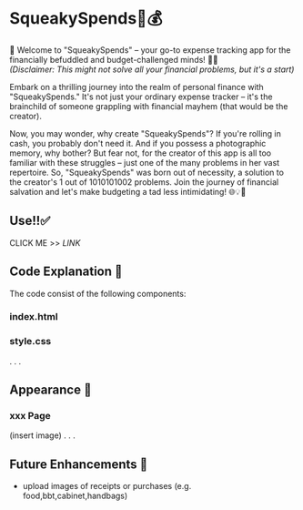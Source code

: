 # SqueakySpends🐷💰

🎉 Welcome to "SqueakySpends" – your go-to expense tracking app for the financially befuddled and budget-challenged minds! 💸🐭 <br>
*(Disclaimer: This might not solve all your financial problems, but it's a start)*

Embark on a thrilling journey into the realm of personal finance with "SqueakySpends." It's not just your ordinary expense tracker – it's the brainchild of someone grappling with financial mayhem (that would be the creator).

Now, you may wonder, why create "SqueakySpends"? If you're rolling in cash, you probably don't need it. And if you possess a photographic memory, why bother? 
But fear not, for the creator of this app is all too familiar with these struggles – just one of the many problems in her vast repertoire. So, "SqueakySpends" was born out of necessity, a solution to the creator's 1 out of 1010101002 problems. Join the journey of financial salvation and let's make budgeting a tad less intimidating! 🌐💡💸

## Use!!✅
CLICK ME >> *LINK*

## Code Explanation 💬
The code consist of the following components:

### index.html

### style.css
.
.
.


## Appearance 📸
### xxx Page
(insert image)
.
.
.


## Future Enhancements 💄
- upload images of receipts or purchases (e.g. food,bbt,cabinet,handbags)
